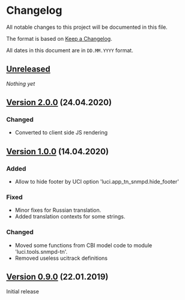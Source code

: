 # Changelog

All notable changes to this project will be documented in this file.

The format is based on [Keep a Changelog](https://keepachangelog.com/en/1.0.0/).

All dates in this document are in `DD.MM.YYYY` format.

## [Unreleased]

*Nothing yet*

## [Version 2.0.0] (24.04.2020)
### Changed
- Converted to client side JS rendering

## [Version 1.0.0] (14.04.2020)
### Added
- Allow to hide footer by UCI option 'luci.app_tn_snmpd.hide_footer'

### Fixed
- Minor fixes for Russian translation.
- Added translation contexts for some strings.

### Changed
- Moved some functions from CBI model code to module 'luci.tools.snmpd-tn'.
- Removed useless ucitrack definitions

## [Version 0.9.0] (22.01.2019)

Initial release

[Unreleased]: https://github.com/tano-systems/luci-app-snmpd-tn/tree/master
[Version 2.0.0]: https://github.com/tano-systems/luci-app-snmpd-tn/releases/tag/v2.0.0
[Version 1.0.0]: https://github.com/tano-systems/luci-app-snmpd-tn/releases/tag/v1.0.0
[Version 0.9.0]: https://github.com/tano-systems/luci-app-snmpd-tn/releases/tag/v0.9.0
